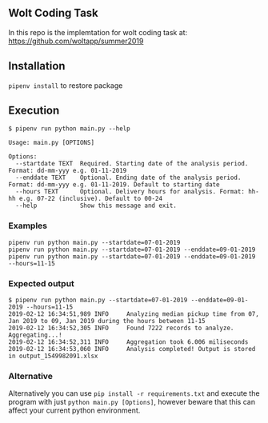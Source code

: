 ## Wolt Coding Task

In this repo is the implemtation for wolt coding task at: https://github.com/woltapp/summer2019

## Installation

```pipenv install``` to restore package


## Execution

```
$ pipenv run python main.py --help                                            

Usage: main.py [OPTIONS]                                                      
                                                                              
Options:                                                                      
  --startdate TEXT  Required. Starting date of the analysis period. Format: dd-mm-yyy e.g. 01-11-2019                                 
  --enddate TEXT    Optional. Ending date of the analysis period. Format: dd-mm-yyy e.g. 01-11-2019. Default to starting date 
  --hours TEXT      Optional. Delivery hours for analysis. Format: hh-hh e.g. 07-22 (inclusive). Default to 00-24 
  --help            Show this message and exit.                               
```

### Examples
```pipenv run python main.py --startdate=07-01-2019```  
```pipenv run python main.py --startdate=07-01-2019 --enddate=09-01-2019```  
```pipenv run python main.py --startdate=07-01-2019 --enddate=09-01-2019 --hours=11-15```

### Expected output
```
$ pipenv run python main.py --startdate=07-01-2019 --enddate=09-01-2019 --hours=11-15
2019-02-12 16:34:51,989 INFO     Analyzing median pickup time from 07, Jan 2019 to 09, Jan 2019 during the hours between 11-15
2019-02-12 16:34:52,305 INFO     Found 7222 records to analyze. Aggregating...!
2019-02-12 16:34:52,311 INFO     Aggregation took 6.006 miliseconds
2019-02-12 16:34:53,060 INFO     Analysis completed! Output is stored in output_1549982091.xlsx
```

### Alternative

Alternatively you can use ```pip install -r requirements.txt``` and execute the program with just ```python main.py [Options]```, however beware that this can affect your current python environment. 